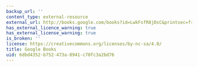 ```yaml
---
backup_url: ''
content_type: external-resource
external_url: http://books.google.com/books?id=LwkFsfR8jDsC&printsec=frontcover#v=onepage&q&f=false
has_external_licence_warning: true
has_external_license_warning: true
is_broken: ''
license: https://creativecommons.org/licenses/by-nc-sa/4.0/
title: Google Books
uid: 6dbd4352-b752-473a-8941-c70fc3a2bd76
---
```

